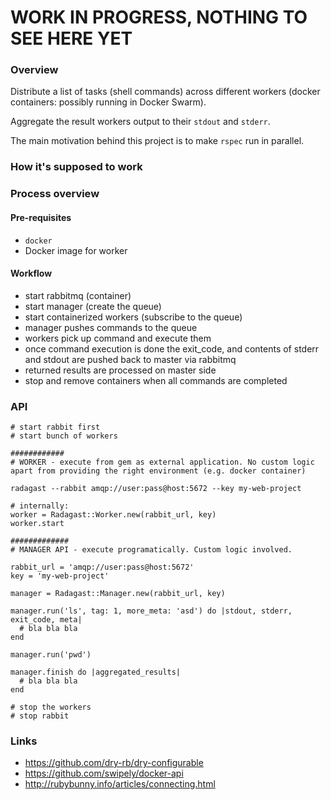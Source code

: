 # WORK IN PROGRESS, NOTHING TO SEE HERE YET #

### Overview ###

Distribute a list of tasks (shell commands) across different workers (docker containers: possibly running in Docker Swarm).

Aggregate the result workers output to their `stdout` and `stderr`.

The main motivation behind this project is to make `rspec` run in parallel.

### How it's supposed to work ###

### Process overview ###

#### Pre-requisites ####

* `docker`
* Docker image for worker

#### Workflow ####

* start rabbitmq (container)
* start manager (create the queue)
* start containerized workers (subscribe to the queue)
* manager pushes commands to the queue
* workers pick up command and execute them
* once command execution is done the exit_code, and contents of stderr and stdout are pushed back to master via rabbitmq
* returned results are processed on master side
* stop and remove containers when all commands are completed

### API ###

```
# start rabbit first
# start bunch of workers

############
# WORKER - execute from gem as external application. No custom logic apart from providing the right environment (e.g. docker container)

radagast --rabbit amqp://user:pass@host:5672 --key my-web-project

# internally:
worker = Radagast::Worker.new(rabbit_url, key)
worker.start

#############
# MANAGER API - execute programatically. Custom logic involved.

rabbit_url = 'amqp://user:pass@host:5672'
key = 'my-web-project'

manager = Radagast::Manager.new(rabbit_url, key)

manager.run('ls', tag: 1, more_meta: 'asd') do |stdout, stderr, exit_code, meta|
  # bla bla bla
end

manager.run('pwd')

manager.finish do |aggregated_results|
  # bla bla bla
end

# stop the workers
# stop rabbit

```

### Links ###

* https://github.com/dry-rb/dry-configurable
* https://github.com/swipely/docker-api
* http://rubybunny.info/articles/connecting.html
